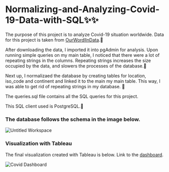 # Normalizing-and-Analyzing-Covid-19-Data-with-SQL✨✨

The purpose of this project is to analyze Covid-19 situation worldwide. Data for this project is taken from [OurWordlInData](https://ourworldindata.org/covid-deaths).🎇

After downloading the data, I imported it into pgAdmin for analysis. Upon running simple queries on my main table, I noticed that there were a lot of repeating strings in the columns. Repeating strings increases the size occupied by the data, and slowers the processes of the database.🎡

Next up, I normalizaed the database by creating tables for location, iso_code and continent and linked it to the main my main table. This way, I was able to get rid of repeating strings in my database. 📅

The queries.sql file contains all the SQL queries for this project.

This SQL client used is PostgreSQL.🐘

### The database follows the schema in the image below.

![Untitled Workspace](https://user-images.githubusercontent.com/66962188/127756584-6e847ab6-1360-485a-9ca6-abe7ed8f1f88.jpg)

### Visualization with Tableau
The final visualization created with Tableau is below. Link to the [dashboard](https://public.tableau.com/views/Covid-19Analysis_16278276721830/CovidDashboard?:language=en-US&publish=yes&:display_count=n&:origin=viz_share_link).

![Covid Dashboard](https://user-images.githubusercontent.com/66962188/127774443-04821106-74cd-47b0-b8a8-edd205f246a1.png)
